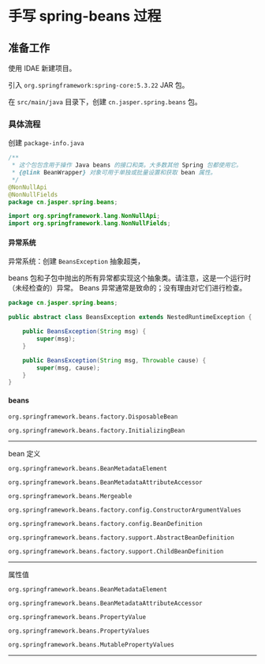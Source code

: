 # 手写 spring-beans 过程

## 准备工作

使用 IDAE 新建项目。

引入 `org.springframework:spring-core:5.3.22` JAR 包。

在 `src/main/java` 目录下，创建 `cn.jasper.spring.beans` 包。

### 具体流程

创建 `package-info.java`

``` java
/**
 * 这个包包含用于操作 Java beans 的接口和类。大多数其他 Spring 包都使用它。
 * {@link BeanWrapper} 对象可用于单独或批量设置和获取 bean 属性。
 */
@NonNullApi
@NonNullFields
package cn.jasper.spring.beans;

import org.springframework.lang.NonNullApi;
import org.springframework.lang.NonNullFields;
```

#### 异常系统

异常系统：创建 `BeansException` 抽象超类，

beans 包和子包中抛出的所有异常都实现这个抽象类。请注意，这是一个运行时（未经检查的）异常。 Beans 异常通常是致命的；没有理由对它们进行检查。

``` java
package cn.jasper.spring.beans;

public abstract class BeansException extends NestedRuntimeException {

    public BeansException(String msg) {
        super(msg);
    }

    public BeansException(String msg, Throwable cause) {
        super(msg, cause);
    }
}
```

#### beans

`org.springframework.beans.factory.DisposableBean`

`org.springframework.beans.factory.InitializingBean`



***

bean 定义

`org.springframework.beans.BeanMetadataElement`

`org.springframework.beans.BeanMetadataAttributeAccessor`



`org.springframework.beans.Mergeable`

`org.springframework.beans.factory.config.ConstructorArgumentValues`



`org.springframework.beans.factory.config.BeanDefinition`

`org.springframework.beans.factory.support.AbstractBeanDefinition`



`org.springframework.beans.factory.support.ChildBeanDefinition`



***

属性值

`org.springframework.beans.BeanMetadataElement`

`org.springframework.beans.BeanMetadataAttributeAccessor`

`org.springframework.beans.PropertyValue`

`org.springframework.beans.PropertyValues`

`org.springframework.beans.MutablePropertyValues`

***